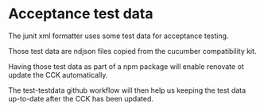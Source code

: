# Acceptance test data

The junit xml formatter uses some test data for acceptance testing.

Those test data are ndjson files copied from the cucumber compatibility kit.

Having those test data as part of a npm package will enable renovate ot update the
CCK automatically.

The test-testdata github workflow will then help us keeping the test data up-to-date
after the CCK has been updated.
